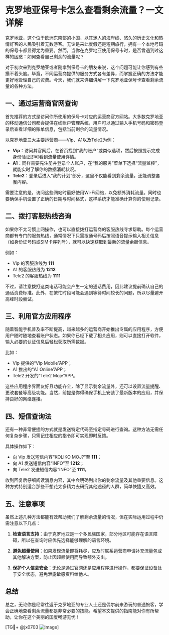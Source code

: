# 克罗地亚保号卡怎么查看剩余流量？一文详解

克罗地亚，这个位于欧洲东南部的小国，以其迷人的海岸线、悠久的历史文化和热情好客的人民吸引着无数游客。无论是来此度假还是短期旅行，拥有一个本地号码的保号卡都显得尤为重要。然而，当你在克罗地亚使用保号卡时，是否曾遇到过这样的困惑：如何查看自己剩余的流量呢？

对于初次来到克罗地亚或者刚拿到保号卡的朋友来说，这个问题可能让你感到有些摸不着头脑。毕竟，不同运营商提供的服务方式各有差异，而掌握正确的方法才能更好地管理自己的资费。今天，我们就来详细讲解一下克罗地亚保号卡查看剩余流量的各种方法。

## 一、通过运营商官网查询

首先推荐的方式是访问你所使用的保号卡对应的运营商官方网站。大多数克罗地亚的移动通信公司都会提供在线账户管理系统，用户可以通过输入手机号码和密码登录后查看详细的账单信息，包括当前剩余的流量情况。

以克罗地亚三大主要运营商——Vip、A1以及Tele2为例：

- **Vip**：访问其官网后，在首页找到“我的账户”或类似选项，然后按照提示完成身份验证即可看到流量使用详情。
- **A1**：同样需要先注册并登录个人账户，在“我的服务”菜单下选择“流量监控”，就能实时了解你的数据消耗状况。
- **Tele2**：登录后进入“我的计划”部分，这里不仅能看到剩余流量，还能调整套餐内容。

需要注意的是，访问这些网站时最好使用Wi-Fi网络，以免额外消耗流量。同时也要确保手机设置了正确的日期与时间格式，这样系统才能准确计算你的使用记录。

## 二、拨打客服热线咨询

如果你不太习惯上网操作，也可以直接拨打运营商的客服热线寻求帮助。每个运营商都有专门的服务热线，通常情况下只需拨通号码后按照语音提示输入相关信息（如身份证号码或SIM卡序列号），就可以快速获取到最新的流量余额信息。

例如：
- Vip 的客服热线为 **111**
- A1 的客服热线为 **1212**
- Tele2 的客服热线为 **1111**

不过，请注意拨打这类电话可能会产生一定的通话费用，因此建议提前确认自己的通话资费标准。此外，在繁忙时段可能会遇到等待时间较长的问题，所以尽量避开高峰时段尝试。

## 三、利用官方应用程序

随着智能手机普及率不断提高，越来越多的运营商开始推出专属的应用程序，方便用户随时随地查看账户状态。如果你已经下载了相关应用，则可以直接打开软件，输入必要的认证信息后轻松获取所需数据。

比如：
- Vip 提供的“Vip Mobile”APP；
- A1 推出的“A1 Online”APP；
- Tele2 开发的“Tele2 Moje”APP。

这些应用程序界面友好且功能齐全，除了显示剩余流量外，还可以设置流量提醒、更改套餐等高级功能。当然，前提是你得确保手机上安装了最新版本的应用，并保持良好的网络连接。

## 四、短信查询法

还有一种非常便捷的方式就是发送特定代码至指定号码进行查询。这种方法无需任何复杂步骤，只需记住相应的指令即可实现即时反馈。

具体操作如下：
- 向 Vip 发送短信内容“KOLIKO MOJ?”至 **111**；
- 向 A1 发送短信内容“INFO”至 **1212**；
- 向 Tele2 发送短信内容“INFO”至 **1111**。

收到回复后仔细阅读消息内容，其中会明确列出你的剩余流量及其他重要信息。这种方式特别适合那些不想花太多精力去研究其他途径的人群，简单快捷又高效。

## 五、注意事项

虽然上述几种方法都能有效帮助我们了解剩余流量的情况，但在实际运用过程中仍需注意以下几点：

1. **检查语言支持**：由于克罗地亚是一个多民族国家，部分地区可能存在语言障碍，所以在查询时应优先选择能够理解的语言环境。
   
2. **避免超量使用**：如果发现流量即将耗尽，应及时联系运营商申请补充流量包或其他解决方案，防止因超额使用而导致额外支出。

3. **保护个人信息安全**：无论是通过官网还是应用程序进行操作，都要保证设备处于安全状态，避免泄露敏感资料给他人。

## 总结

总之，无论你是经常往返于克罗地亚的专业人士还是偶尔前来游玩的普通旅客，学会正确地查看剩余流量都是非常必要的技能。希望本文提供的指南能对你有所帮助，让你在这个美丽的国度畅游无忧！

[TG💪+ @jx0703 ![Image](https://github.com/user-attachments/assets/dbca1d08-cadb-493c-b0ec-ad6f7a83f270)]
